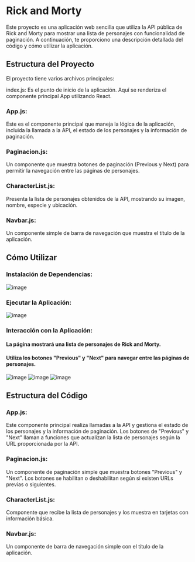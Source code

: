 # Rick and Morty 

Este proyecto es una aplicación web sencilla que utiliza la API pública de Rick and Morty para mostrar una lista de personajes con funcionalidad de paginación. A continuación, te proporciono una descripción detallada del código y cómo utilizar la aplicación.

## Estructura del Proyecto

El proyecto tiene varios archivos principales:

index.js: Es el punto de inicio de la aplicación. Aquí se renderiza el componente principal App utilizando React.

### App.js:
Este es el componente principal que maneja la lógica de la aplicación, incluida la llamada a la API, el estado de los personajes y la información de paginación.

### Paginacion.js: 
Un componente que muestra botones de paginación (Previous y Next) para permitir la navegación entre las páginas de personajes.

### CharacterList.js: 
Presenta la lista de personajes obtenidos de la API, mostrando su imagen, nombre, especie y ubicación.

### Navbar.js: 
Un componente simple de barra de navegación que muestra el título de la aplicación.

## Cómo Utilizar
### Instalación de Dependencias:
![image](https://github.com/BrolyDev-Ops/rick-morty-app/assets/112824352/6b21e4fa-d4f4-4fc2-9e5d-5d3354dea7d3)

### Ejecutar la Aplicación:
![image](https://github.com/BrolyDev-Ops/rick-morty-app/assets/112824352/92b369ca-99f6-4141-b1b4-6e37d1664b7b)

### Interacción con la Aplicación:
#### La página mostrará una lista de personajes de Rick and Morty.
#### Utiliza los botones "Previous" y "Next" para navegar entre las páginas de personajes.
![image](https://github.com/BrolyDev-Ops/rick-morty-app/assets/112824352/d9209dce-b364-4df8-9408-310e5ebce6c0)
![image](https://github.com/BrolyDev-Ops/rick-morty-app/assets/112824352/4fecd068-f9d6-46cc-b15d-48bf07259260)
![image](https://github.com/BrolyDev-Ops/rick-morty-app/assets/112824352/76a66f57-7704-4942-a102-dde05ac85b91)



## Estructura del Código
### App.js: 
Este componente principal realiza llamadas a la API y gestiona el estado de los personajes y la información de paginación. Los botones de "Previous" y "Next" llaman a funciones que actualizan la lista de personajes según la URL proporcionada por la API.

### Paginacion.js: 
Un componente de paginación simple que muestra botones "Previous" y "Next". Los botones se habilitan o deshabilitan según si existen URLs previas o siguientes.

### CharacterList.js: 
Componente que recibe la lista de personajes y los muestra en tarjetas con información básica.

### Navbar.js: 
Un componente de barra de navegación simple con el título de la aplicación.
